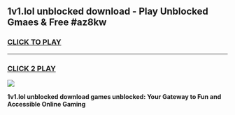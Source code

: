 
## 1v1.lol unblocked download - Play Unblocked Gmaes & Free #az8kw
<h3>
<a href="https://news.freeplayer.one?title=1v1.lol_unblocked_download&ref=24F">CLICK TO PLAY</a></h3>
<hr>

<h3>
<a href="https://news.freeplayer.one?title=1v1.lol_unblocked_download&ref=24F">CLICK 2 PLAY</a>
  
</h3>

<a href="https://news.freeplayer.one?title=1v1.lol_unblocked_download&ref=24F/"><img src="https://clearcache.store/games.png"></a>


**1v1.lol unblocked download games unblocked: Your Gateway to Fun and Accessible Online Gaming**
